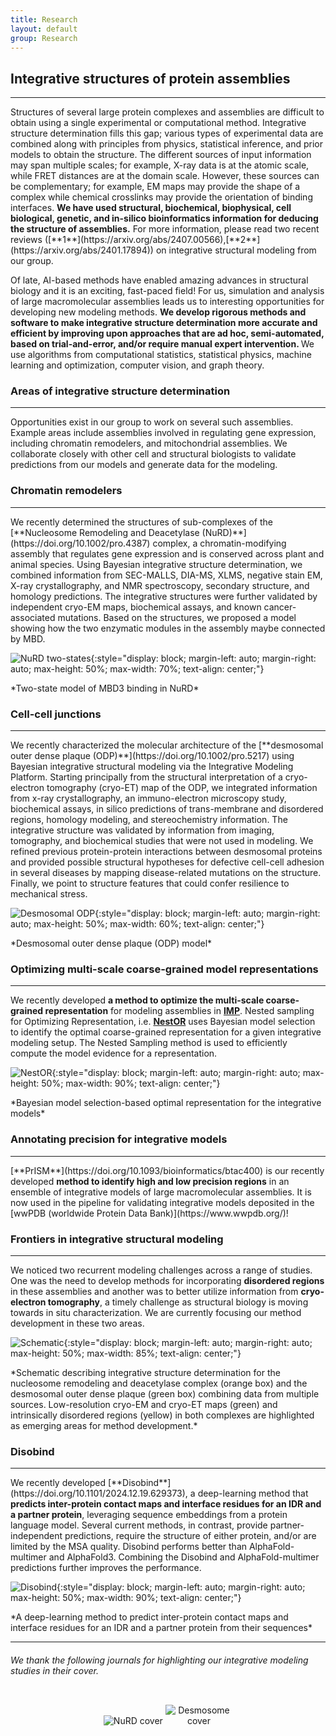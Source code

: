 ```yaml
---
title: Research
layout: default
group: Research
---
```


## Integrative structures of protein assemblies
<hr>
<p class="text-justify">
Structures of several large protein complexes and assemblies are difficult to obtain using a single experimental or computational method. Integrative structure determination fills this gap; various types of experimental data are combined along with principles from physics, statistical inference, and prior models to obtain the structure. The different sources of input information may span multiple scales; for example, X-ray data is at the atomic scale, while FRET distances are at the domain scale. However, these sources can be complementary; for example, EM maps may provide the shape of a complex while chemical crosslinks may provide the orientation of binding interfaces. <strong> We have used structural, biochemical, biophysical, cell biological, genetic, and in-silico bioinformatics information for deducing the structure of assemblies.</strong> For more information, please read two recent reviews ([**1**](https://arxiv.org/abs/2407.00566),[**2**](https://arxiv.org/abs/2401.17894)) on integrative structural modeling from our group.
</p>

<p class="text-justify">
Of late, AI-based methods have enabled amazing advances in structural biology and it is an exciting, fast-paced field! For us, simulation and analysis of large macromolecular assemblies leads us to interesting opportunities for developing new modeling methods. <strong> We develop rigorous methods and software to make integrative structure determination more accurate and efficient by improving upon approaches that are ad hoc, semi-automated, based on trial-and-error, and/or require manual expert intervention. </strong> We use algorithms from computational statistics, statistical physics, machine learning and optimization, computer vision, and graph theory.  
</p>

### Areas of integrative structure determination
<hr>
<p class="text-justify">
Opportunities exist in our group to work on several such assemblies. Example areas include assemblies involved in regulating gene expression, including chromatin remodelers, and mitochondrial assemblies. We collaborate closely with other cell and structural biologists to validate predictions from our models and generate data for the modeling.

</p>

### Chromatin remodelers
<hr>
<p class="text-justify">
We recently determined the structures of sub-complexes of the [**Nucleosome Remodeling and Deacetylase (NuRD)**](https://doi.org/10.1002/pro.4387) complex, a chromatin-modifying assembly that regulates gene expression and is conserved across plant and animal species. Using Bayesian integrative structure determination, we combined information from SEC-MALLS, DIA-MS, XLMS, negative stain EM, X-ray crystallography, and NMR spectroscopy, secondary structure, and homology predictions. The integrative structures were further validated by independent cryo-EM maps, biochemical assays, and known cancer-associated mutations. Based on the structures, we proposed a model showing how the two enzymatic modules in the assembly maybe connected by MBD.
</p>

![NuRD two-states](/static/img/researchpics/two_states_nurd.png){:style="display: block; margin-left: auto; margin-right: auto; max-height: 50%; max-width: 70%; text-align: center;"}
<p class="text-center">*Two-state model of MBD3 binding in NuRD*</p>


### Cell-cell junctions
<hr>
<p class="text-justify">
We recently characterized the molecular architecture of the [**desmosomal outer dense plaque (ODP)**](https://doi.org/10.1002/pro.5217) using Bayesian integrative structural modeling via the Integrative Modeling Platform. Starting principally from the structural interpretation of a cryo-electron tomography (cryo-ET) map of the ODP, we integrated information from x-ray crystallography, an immuno-electron microscopy study, biochemical assays, in silico predictions of trans-membrane and disordered regions, homology modeling, and stereochemistry information. The integrative structure was validated by information from imaging, tomography, and biochemical studies that were not used in modeling. We refined previous protein-protein interactions between desmosomal proteins and provided possible structural hypotheses for defective cell-cell adhesion in several diseases by mapping disease-related mutations on the structure. Finally, we point to structure features that could confer resilience to mechanical stress.
</p>

![Desmosomal ODP](/static/img/researchpics/desmosome_lpd.png){:style="display: block; margin-left: auto; margin-right: auto; max-height: 50%; max-width: 60%; text-align: center;"}
<p class="text-center">*Desmosomal outer dense plaque (ODP) model*</p>


### Optimizing multi-scale coarse-grained model representations
<hr>
<p class="text-justify">

We recently developed <strong>a method to optimize the multi-scale coarse-grained representation</strong> for modeling assemblies in [**IMP**](https://integrativemodeling.org). Nested sampling for Optimizing Representation, i.e. [**NestOR**](https://academic.oup.com/bioinformatics/article-abstract/doi/10.1093/bioinformatics/btae106/7613065?utm_source=etoc&utm_campaign=bioinformatics&utm_medium=email) uses Bayesian model selection to identify the optimal coarse-grained representation for a given integrative modeling setup. The Nested Sampling method is used to efficiently compute the model evidence for a representation.

</p>

![NestOR](/static/img/researchpics/nestor.png){:style="display: block; margin-left: auto; margin-right: auto; max-height: 50%; max-width: 90%; text-align: center;"}

<p class="text-center">*Bayesian model selection-based optimal representation for the integrative models*</p>

### Annotating precision for integrative models
<hr>
[**PrISM**](https://doi.org/10.1093/bioinformatics/btac400) is our recently developed <strong>method to identify high and low precision regions</strong> in an ensemble of integrative models of large macromolecular assemblies. It is now used in the pipeline for validating integrative models deposited in the [wwPDB (worldwide Protein Data Bank)](https://www.wwpdb.org/)! 

### Frontiers in integrative structural modeling
<hr>
<p class="text-justify">
We noticed two recurrent modeling challenges across a range of studies. One was the need to develop methods for incorporating <strong>disordered regions</strong> in these assemblies and another was to better utilize information from <strong>cryo-electron tomography</strong>, a timely challenge as structural biology is moving towards in situ characterization. We are currently focusing our method development in these two areas.
</p>

![Schematic](/static/img/researchpics/qrb.png){:style="display: block; margin-left: auto; margin-right: auto; max-height: 50%; max-width: 85%; text-align: center;"}
<p class="text-center">*Schematic describing integrative structure determination for the nucleosome remodeling and deacetylase complex (orange box) and the desmosomal outer dense plaque (green box) combining data from multiple sources. Low-resolution cryo-EM and cryo-ET maps (green) and intrinsically disordered regions (yellow) in both complexes are highlighted as emerging areas for method development.*</p>

### Disobind
<hr>
<p class="text-justify">
We recently developed [**Disobind**](https://doi.org/10.1101/2024.12.19.629373), a deep-learning method that <strong>predicts inter-protein contact maps and interface residues for an IDR and a partner protein</strong>, leveraging sequence embeddings from a protein language model. Several current methods, in contrast, provide partner-independent predictions, require the structure of either protein, and/or are limited by the MSA quality. Disobind performs better than AlphaFold-multimer and AlphaFold3. Combining the Disobind and AlphaFold-multimer predictions further improves the performance.
</p>

![Disobind](/static/img/researchpics/disobind.png){:style="display: block; margin-left: auto; margin-right: auto; max-height: 50%; max-width: 90%; text-align: center;"}

<p class="text-center">*A deep-learning method to predict inter-protein contact maps and interface residues for an IDR and a partner protein from their sequences*</p>
<hr>

###### We thank the following journals for highlighting our integrative modeling studies in their cover.

<!-- <div style="align-items: center; align-content: center;" > -->

<div style="display: flex; justify-content: center; align-items: center; align-content: center;">
<p style="text-align: center;">
<img src="/static/img/researchpics/nurdCover.jpg" style="max-height: 30%; max-width: 45%;" alt="NuRD cover">
<img src="/static/img/researchpics/desmosomeCover.jpg" style="max-height: 30%; max-width: 45%;" alt="Desmosome cover">
</p>
</div>

<!-- </div> -->